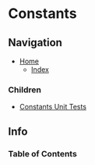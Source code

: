# Constants

## Navigation

* [Home](/README.md)
  * [Index](/docs/Index.md)

### Children

* [Constants Unit Tests](/src/ConstantsUnitTests/README.md)

## Info

### Table of Contents
